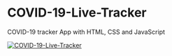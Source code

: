 # COVID-19-Live-Tracker
COVID-19 tracker App with HTML, CSS and JavaScript 

[![COVID-19-Live-Tracker](https://img.youtube.com/vi/xgfEh9x0mYM/0.jpg)](https://www.youtube.com/watch?v=xgfEh9x0mYM)
